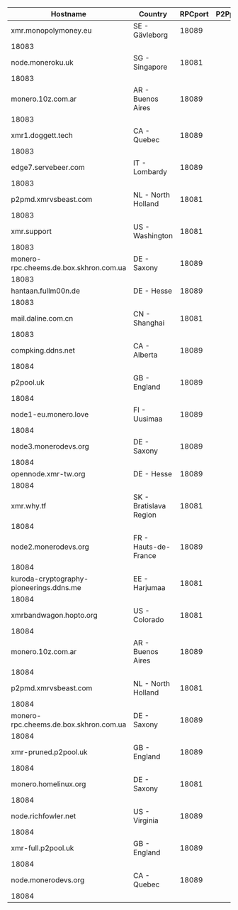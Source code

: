 Hostname | Country | RPCport | P2Pport
--- | --- | --- | ---
xmr.monopolymoney.eu | SE - Gävleborg | 18089
 | 18083
node.moneroku.uk | SG - Singapore | 18081
 | 18083
monero.10z.com.ar | AR - Buenos Aires | 18089
 | 18083
xmr1.doggett.tech | CA - Quebec | 18089
 | 18083
edge7.servebeer.com | IT - Lombardy | 18089
 | 18083
p2pmd.xmrvsbeast.com | NL - North Holland | 18081
 | 18083
xmr.support | US - Washington | 18081
 | 18083
monero-rpc.cheems.de.box.skhron.com.ua | DE - Saxony | 18089
 | 18083
hantaan.fullm00n.de | DE - Hesse | 18089
 | 18083
mail.daline.com.cn | CN - Shanghai | 18081
 | 18083
compking.ddns.net | CA - Alberta | 18089
 | 18084
p2pool.uk | GB - England | 18089
 | 18084
node1-eu.monero.love | FI - Uusimaa | 18089
 | 18084
node3.monerodevs.org | DE - Saxony | 18089
 | 18084
opennode.xmr-tw.org | DE - Hesse | 18089
 | 18084
xmr.why.tf | SK - Bratislava Region | 18081
 | 18084
node2.monerodevs.org | FR - Hauts-de-France | 18089
 | 18084
kuroda-cryptography-pioneerings.ddns.me | EE - Harjumaa | 18081
 | 18084
xmrbandwagon.hopto.org | US - Colorado | 18081
 | 18084
monero.10z.com.ar | AR - Buenos Aires | 18089
 | 18084
p2pmd.xmrvsbeast.com | NL - North Holland | 18081
 | 18084
monero-rpc.cheems.de.box.skhron.com.ua | DE - Saxony | 18089
 | 18084
xmr-pruned.p2pool.uk | GB - England | 18089
 | 18084
monero.homelinux.org | DE - Saxony | 18081
 | 18084
node.richfowler.net | US - Virginia | 18089
 | 18084
xmr-full.p2pool.uk | GB - England | 18089
 | 18084
node.monerodevs.org | CA - Quebec | 18089
 | 18084
